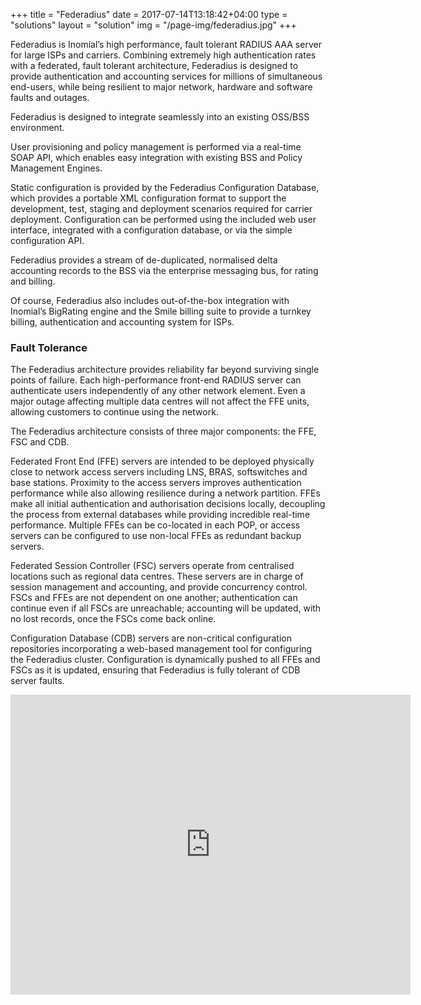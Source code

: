+++
title = "Federadius"
date = 2017-07-14T13:18:42+04:00
type = "solutions"
layout = "solution"
img = "/page-img/federadius.jpg"
+++

Federadius is Inomial’s high performance, fault tolerant RADIUS AAA server for large ISPs and carriers. Combining extremely high authentication rates with a federated, fault tolerant architecture, Federadius is designed to provide authentication and accounting services for millions of simultaneous end-users, while being resilient to major network, hardware and software faults and outages.

Federadius is designed to integrate seamlessly into an existing OSS/BSS environment.

User provisioning and policy management is performed via a real-time SOAP API, which enables easy integration with existing BSS and Policy Management Engines.

Static configuration is provided by the Federadius Configuration Database, which provides a portable XML configuration format to support the development, test, staging and deployment scenarios required for carrier deployment. Configuration can be performed using the included web user interface, integrated with a configuration database, or via the simple configuration API.

Federadius provides a stream of de-duplicated, normalised delta accounting records to the BSS via the enterprise messaging bus, for rating and billing.

Of course, Federadius also includes out-of-the-box integration with Inomial’s BigRating engine and the Smile billing suite to provide a turnkey billing, authentication and accounting system for ISPs.

### Fault Tolerance
The Federadius architecture provides reliability far beyond surviving single points of failure. Each high-performance front-end RADIUS server can authenticate users independently of any other network element. Even a major outage affecting multiple data centres will not affect the FFE units, allowing customers to continue using the network.

The Federadius architecture consists of three major components: the FFE, FSC and CDB.

Federated Front End (FFE) servers are intended to be deployed physically close to network access servers including LNS, BRAS, softswitches and base stations. Proximity to the access servers improves authentication performance while also allowing resilience during a network partition. FFEs make all initial authentication and authorisation decisions locally, decoupling the process from external databases while providing incredible real-time performance. Multiple FFEs can be co-located in each POP, or access servers can be configured to use non-local FFEs as redundant backup servers.

Federated Session Controller (FSC) servers operate from centralised locations such as regional data centres. These servers are in charge of session management and accounting, and provide concurrency control. FSCs and FFEs are not dependent on one another; authentication can continue even if all FSCs are unreachable; accounting will be updated, with no lost records, once the FSCs come back online.

Configuration Database (CDB) servers are non-critical configuration repositories incorporating a web-based management tool for configuring the Federadius cluster. Configuration is dynamically pushed to all FFEs and FSCs as it is updated, ensuring that Federadius is fully tolerant of CDB server faults.

<iframe src="https://fast.wistia.net/embed/iframe/nrd26laub4" allowtransparency="true" frameborder="0" scrolling="no" class="wistia_embed" name="wistia_embed" allowfullscreen="allowfullscreen" mozallowfullscreen="mozallowfullscreen" webkitallowfullscreen="webkitallowfullscreen" oallowfullscreen="oallowfullscreen" msallowfullscreen="msallowfullscreen" width="640" height="480"></iframe>
<script src="https://fast.wistia.net/assets/external/E-v1.js" async=""></script>